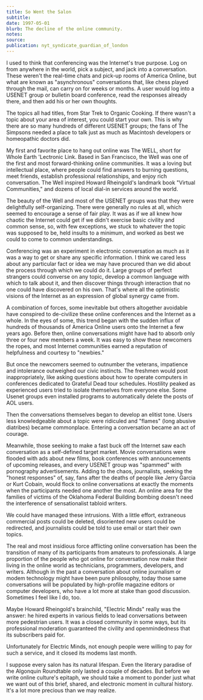 ```yaml
---
title: So Went the Salon
subtitle:
date: 1997-05-01
blurb: The decline of the online community.
notes:
source:
publication: nyt_syndicate_guardian_of_london
---
```


I used to think that conferencing was the Internet's true purpose. Log on from anywhere in the world, pick a subject, and jack into a conversation. These weren't the real-time chats and pick-up rooms of America Online, but what are known as "asynchronous" conversations that, like chess played through the mail, can carry on for weeks or months. A user would log into a USENET group or bulletin board conference, read the responses already there, and then add his or her own thoughts.

The topics all had titles, from Star Trek to Organic Cooking. If there wasn't a topic about your area of interest, you could start your own. This is why there are so many hundreds of different USENET groups; the fans of The Simpsons needed a place to talk just as much as Macintosh developers or homeopathic doctors did.

My first and favorite place to hang out online was The WELL, short for Whole Earth 'Lectronic Link. Based in San Francisco, the Well was one of the first and most forward-thinking online communities. It was a loving but intellectual place, where people could find answers to burning questions, meet friends, establish professional relationships, and enjoy rich conversation. The Well inspired Howard Rheingold's landmark book "Virtual Communities," and dozens of local dial-in services around the world.

The beauty of the Well and most of the USENET groups was that they were delightfully self-organizing. There were generally no rules at all, which seemed to encourage a sense of fair play. It was as if we all knew how chaotic the Internet could get if we didn't exercise basic civility and common sense, so, with few exceptions, we stuck to whatever the topic was supposed to be, held insults to a minimum, and worked as best we could to come to common understandings.

Conferencing was an experiment in electronic conversation as much as it was a way to get or share any specific information. I think we cared less about any particular fact or idea we may have procured than we did about the process through which we could do it. Large groups of perfect strangers could converse on any topic, develop a common language with which to talk about it, and then discover things through interaction that no one could have discovered on his own. That's where all the optimistic visions of the Internet as an expression of global synergy came from.

A combination of forces, some inevitable but others altogether avoidable have conspired to de-civilize these online conferences and the Internet as a whole. In the eyes of some, this trend began with the sudden influx of hundreds of thousands of America Online users onto the Internet a few years ago. Before then, online conversations might have had to absorb only three or four new members a week. It was easy to show these newcomers the ropes, and most Internet communities earned a reputation of helpfulness and courtesy to "newbies."

But once the newcomers seemed to outnumber the veterans, impatience and intolerance outweighed our civic instincts. The freshmen would post inappropriately, like asking questions about how to operate computers in conferences dedicated to Grateful Dead tour schedules. Hostility peaked as experienced users tried to isolate themselves from everyone else. Some Usenet groups even installed programs to automatically delete the posts of AOL users.

Then the conversations themselves began to develop an elitist tone. Users less knowledgeable about a topic were ridiculed and "flames" (long abusive diatribes) became commonplace. Entering a conversation became an act of courage.

Meanwhile, those seeking to make a fast buck off the Internet saw each conversation as a self-defined target market. Movie conversations were flooded with ads about new films, book conferences with announcements of upcoming releases, and every USENET group was "spammed" with pornography advertisements. Adding to the chaos, journalists, seeking the "honest responses" of, say, fans after the deaths of people like Jerry Garcia or Kurt Cobain, would flock to online conversations at exactly the moments when the participants needed one another the most. An online area for the families of victims of the Oklahoma Federal Building bombing doesn't need the interference of sensationalist tabloid writers.

We could have managed these intrusions. With a little effort, extraneous commercial posts could be deleted, disoriented new users could be redirected, and journalists could be told to use email or start their own topics.

The real and most insidious force afflicting online conversation has been the transition of many of its participants from amateurs to professionals. A large proportion of the people who got online for conversation now make their living in the online world as technicians, programmers, developers, and writers. Although in the past a conversation about online journalism or modem technology might have been pure philosophy, today those same conversations will be populated by high-profile magazine editors or computer developers, who have a lot more at stake than good discussion. Sometimes I feel like I do, too.

Maybe Howard Rheingold's brainchild, "Electric Minds" really was the answer: he hired experts in various fields to lead conversations between more pedestrian users. It was a closed community in some ways, but its professional moderation guaranteed the civility and openmindedness that its subscribers paid for.

Unfortunately for Electric Minds, not enough people were willing to pay for such a service, and it closed its modems last month.

I suppose every salon has its natural lifespan. Even the literary paradise of the Algonquin Roundtable only lasted a couple of decades. But before we write online culture's epitaph, we should take a moment to ponder just what we want out of this brief, shared, and electronic moment in cultural history. It's a lot more precious than we may realize.
